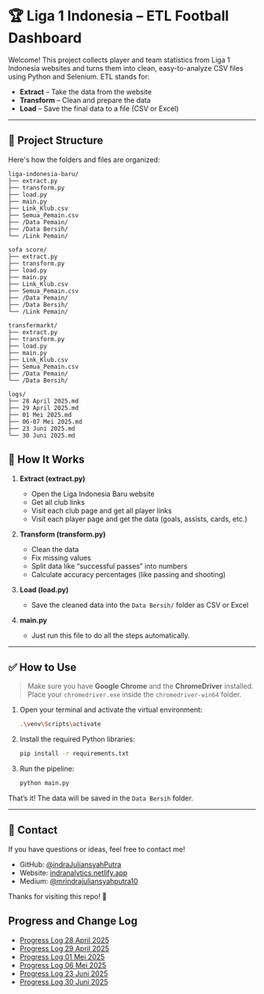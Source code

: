 # 🏆 Liga 1 Indonesia – ETL Football Dashboard

Welcome! This project collects player and team statistics from Liga 1 Indonesia websites and turns them into clean, easy-to-analyze CSV files using Python and Selenium.
ETL stands for:

- **Extract** – Take the data from the website
- **Transform** – Clean and prepare the data
- **Load** – Save the final data to a file (CSV or Excel)

---

## 📁 Project Structure

Here's how the folders and files are organized:

```text
liga-indonesia-baru/
├── extract.py
├── transform.py
├── load.py
├── main.py
├── Link_Klub.csv
├── Semua_Pemain.csv
├── /Data Pemain/
├── /Data Bersih/
└── /Link Pemain/

sofa score/
├── extract.py
├── transform.py
├── load.py
├── main.py
├── Link_Klub.csv
├── Semua_Pemain.csv
├── /Data Pemain/
├── /Data Bersih/
└── /Link Pemain/

transfermarkt/
├── extract.py
├── transform.py
├── load.py
├── main.py
├── Link_Klub.csv
├── Semua_Pemain.csv
├── /Data Pemain/
└── /Data Bersih/

logs/
├── 28 April 2025.md
├── 29 April 2025.md
├── 01 Mei 2025.md
├── 06-07 Mei 2025.md
├── 23 Juni 2025.md
└── 30 Juni 2025.md
```

## 🚀 How It Works

1. **Extract (extract.py)**

   - Open the Liga Indonesia Baru website
   - Get all club links
   - Visit each club page and get all player links
   - Visit each player page and get the data (goals, assists, cards, etc.)

2. **Transform (transform.py)**

   - Clean the data
   - Fix missing values
   - Split data like “successful passes” into numbers
   - Calculate accuracy percentages (like passing and shooting)

3. **Load (load.py)**

   - Save the cleaned data into the `Data Bersih/` folder as CSV or Excel

4. **main.py**
   - Just run this file to do all the steps automatically.

---

## ✅ How to Use

> Make sure you have **Google Chrome** and the **ChromeDriver** installed. Place your `chromedriver.exe` inside the `chromedriver-win64` folder.

1. Open your terminal and activate the virtual environment:

   ```bash
   .\venv\Scripts\activate

   ```

2. Install the required Python libraries:

   ```bash
   pip install -r requirements.txt
   ```

3. Run the pipeline:

   ```bash
   python main.py
   ```

That’s it! The data will be saved in the `Data Bersih` folder.

---

## 📮 Contact

If you have questions or ideas, feel free to contact me!

- GitHub: [@indraJuliansyahPutra](https://github.com/indraJuliansyahPutra)
- Website: [indranalytics.netlify.app](https://indranalytics.netlify.app/)
- Medium: [@mrindrajuliansyahputra10](https://medium.com/@mrindrajuliansyahputra10)

Thanks for visiting this repo! 👋

## Progress and Change Log

- [Progress Log 28 April 2025](logs/28%20April%202025.md)
- [Progress Log 29 April 2025](logs/29%20April%202025.md)
- [Progress Log 01 Mei 2025](logs/01%20Mei%202025.md)
- [Progress Log 06 Mei 2025](logs/06%20Mei%202025.md)
- [Progress Log 23 Juni 2025](logs/23%20Juni%202025.md)
- [Progress Log 30 Juni 2025](logs/30%20Juni%202025.md)
